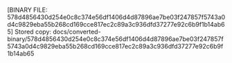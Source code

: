 [BINARY FILE: 578d4856430d254e0c8c374e56df1406d4d87896ae7be03f247857f5743a0d4c9829eba55b268cd169cce817ec2c89a3c936dfd37277e92c6b9f1b14ab65]
Stored copy: docs/converted-binary/578d4856430d254e0c8c374e56df1406d4d87896ae7be03f247857f5743a0d4c9829eba55b268cd169cce817ec2c89a3c936dfd37277e92c6b9f1b14ab65
